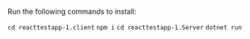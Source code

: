 Run the following commands to install:

`cd reacttestapp-1.client`
`npm i`
`cd reacttestapp-1.Server`
`dotnet run`